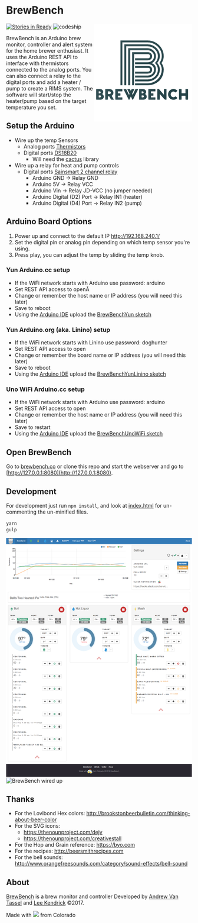 # BrewBench

<img src="img/brewbench-logo-265.png?raw=true" alt="BrewBench logo" title="BrewBench" align="right" />

[![Stories in Ready](https://badge.waffle.io/BrewBench/web-controller.png?label=ready&title=Ready)](https://waffle.io/BrewBench/web-controller)
![codeship](https://codeship.com/projects/8b6f3bc0-b4fd-0134-65d1-5ed8b845772e/status?branch=master)

BrewBench is an Arduino brew monitor, controller and alert system for the home brewer enthusiast.  It uses the Arduino REST API to interface with thermistors connected to the analog ports.  You can also connect a relay to the digital ports and add a heater / pump to create a RIMS system.  The software will start/stop the heater/pump based on the target temperature you set.

## Setup the Arduino

* Wire up the temp Sensors
  * Analog ports [Thermistors](https://learn.adafruit.com/thermistor/using-a-thermistor)
  * Digital ports [DS18B20](https://www.adafruit.com/product/381)
    * Will need the [cactus](http://static.cactus.io/downloads/library/ds18b20/cactus_io_DS18B20.zip) library
* Wire up a relay for heat and pump controls
  * Digital ports [Sainsmart 2 channel relay](http://www.sainsmart.com/arduino-pro-mini.html)
    * Arduino GND -> Relay GND
    * Arduino 5V -> Relay VCC
    * Arduino Vin -> Relay JD-VCC (no jumper needed)
    * Arduino Digital (D2) Port -> Relay IN1 (heater)
    * Arduino Digital (D4) Port -> Relay IN2 (pump)

## Arduino Board Options

1. Power up and connect to the default IP http://192.168.240.1/
1. Set the digital pin or analog pin depending on which temp sensor you're using.
1. Press play, you can adjust the temp by sliding the temp knob.

### Yun Arduino.cc setup
  * If the WiFi network starts with Arduino use password: arduino
  * Set REST API access to openÂ
  * Change or remember the host name or IP address (you will need this later)
  * Save to reboot
  * Using the [Arduino IDE](https://www.arduino.cc/en/Main/Software) upload the [BrewBenchYun sketch](arduino/BrewBenchYun/BrewBenchYun.ino)

### Yun Arduino.org (aka. Linino) setup
  * If the WiFi network starts with Linino use password: doghunter
  * Set REST API access to open
  * Change or remember the board name or IP address (you will need this later)
  * Save to reboot
  * Using the [Arduino IDE](https://www.arduino.cc/en/Main/Software) upload the [BrewBenchYunLinino sketch](arduino/BrewBenchYunLinino/BrewBenchYunLinino.ino)

### Uno WiFi Arduino.cc setup
  * If the WiFi network starts with Arduino use password: arduino
  * Set REST API access to open
  * Change or remember the host name or IP address (you will need this later)
  * Save to restart
  * Using the [Arduino IDE](https://www.arduino.cc/en/Main/Software) upload the [BrewBenchUnoWiFi sketch](arduino/BrewBenchUnoWiFi/BrewBenchUnoWiFi.ino)

## Open BrewBench

Go to [brewbench.co](http://brewbench.co) or clone this repo and start the webserver and go to [http://127.0.0.1:8080](http://127.0.0.1:8080).

## Development

For development just run `npm install`, and look at [index.html](index.html) for un-commenting the un-minified files.

```sh
yarn
gulp
```

<img src="img/screenshot-desktop.png?raw=true" alt="BrewBench screenshot" align="center" />

<img src="img/brewbench-wiredup.jpg?raw=true" alt="BrewBench wired up" align="center" />

## Thanks

* For the Lovibond Hex colors: http://brookstonbeerbulletin.com/thinking-about-beer-color
* For the SVG icons:
  * https://thenounproject.com/dejv
  * https://thenounproject.com/creativestall
* For the Hop and Grain reference: https://byo.com
* For the recipes: http://beersmithrecipes.com
* For the bell sounds: http://www.orangefreesounds.com/category/sound-effects/bell-sound

## About

[BrewBench](//brewbench.co) is a brew monitor and controller Developed by [Andrew Van Tassel](https://www.andrewvantassel.com) and [Lee Kendrick](http://www.leekendrick.info) &copy;2017.

Made with <img src="img/beer.png" width="45"> from Colorado
